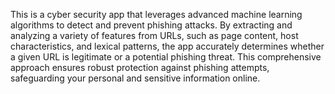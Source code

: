 This is a cyber security app that leverages advanced machine learning algorithms to detect and prevent phishing attacks. By extracting and analyzing a variety of features from URLs,
such as page content, host characteristics, and lexical patterns, the app accurately determines whether a given URL is legitimate or a potential phishing threat. 
This comprehensive approach ensures robust protection against phishing attempts, safeguarding your personal and sensitive information online.
